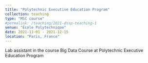 ```yaml
---
title: "Polytechnic Executive Education Program"
collection: teaching
type: "MSC course"
#permalink: /teaching/2021-dssp-teaching-1
venue: "École Polytechnique"
date: 2021-11-01 - 2021-12-15
location: "Paris, France"
---
```


Lab assistant in the course Big Data Course at Polytechnic Executive Education Program

 
